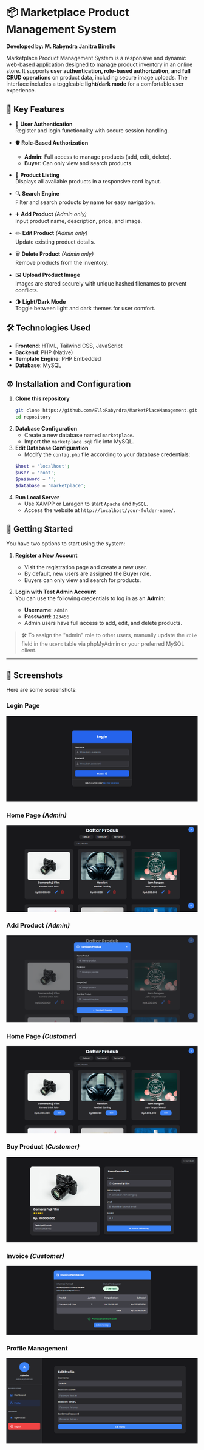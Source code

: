 # 📦 Marketplace Product Management System  
**Developed by: M. Rabyndra Janitra Binello**  

Marketplace Product Management System is a responsive and dynamic web-based application designed to manage product inventory in an online store. It supports **user authentication, role-based authorization, and full CRUD operations** on product data, including secure image uploads. The interface includes a toggleable **light/dark mode** for a comfortable user experience.

## 🚀 Key Features  

- 🔐 **User Authentication**  
  Register and login functionality with secure session handling.

- 🛡️ **Role-Based Authorization**  
  - **Admin**: Full access to manage products (add, edit, delete).
  - **Buyer**: Can only view and search products.

- 🧾 **Product Listing**  
  Displays all available products in a responsive card layout.

- 🔍 **Search Engine**  
  Filter and search products by name for easy navigation.

- ➕ **Add Product** *(Admin only)*  
  Input product name, description, price, and image.

- ✏️ **Edit Product** *(Admin only)*  
  Update existing product details.

- 🗑️ **Delete Product** *(Admin only)*  
  Remove products from the inventory.

- 🖼️ **Upload Product Image**  
  Images are stored securely with unique hashed filenames to prevent conflicts.

- 🌗 **Light/Dark Mode**  
  Toggle between light and dark themes for user comfort.


## 🛠️ Technologies Used  
- **Frontend**: HTML, Tailwind CSS, JavaScript  
- **Backend**: PHP (Native)  
- **Template Engine**: PHP Embedded  
- **Database**: MySQL 

## ⚙️ Installation and Configuration  

1. **Clone this repository**  
   ```sh
   git clone https://github.com/ElloRabyndra/MarketPlaceManagement.git
   cd repository
   ```
2. **Database Configuration**
   - Create a new database named `marketplace`.
   - Import the `marketplace.sql` file into MySQL.
3. **Edit Database Configuration**
   - Modify the `config.php` file according to your database credentials: 
   ```php
   $host = 'localhost';
   $user = 'root';
   $password = '';
   $database = 'marketplace';
   ```
4. **Run Local Server**
   - Use XAMPP or Laragon to start `Apache` and `MySQL`. 
   - Access the website at `http://localhost/your-folder-name/.`

## 🔑 Getting Started

You have two options to start using the system:

1. **Register a New Account**  
   - Visit the registration page and create a new user.
   - By default, new users are assigned the **Buyer** role.
   - Buyers can only view and search for products.

2. **Login with Test Admin Account**  
   You can use the following credentials to log in as an **Admin**:
   - **Username**: `admin`
   - **Password**: `123456`
   - Admin users have full access to add, edit, and delete products.

> 🛠️ To assign the "admin" role to other users, manually update the `role` field in the `users` table via phpMyAdmin or your preferred MySQL client.

---

## 📸 Screenshots

Here are some screenshots:

### Login Page
![Login Page](screenshot/login.png)

### Home Page *(Admin)*
![Home Page](screenshot/home_admin.png)

### Add Product *(Admin)*
![Add Product](screenshot/add_product.png)

### Home Page *(Customer)*
![Home Page](screenshot/home_customer.png)

### Buy Product *(Customer)*
![Buy Product](screenshot/buy_product.png)

### Invoice *(Customer)*
![Invoice](screenshot/invoice.png)

### Profile Management
![Profile Management](screenshot/profile.png)